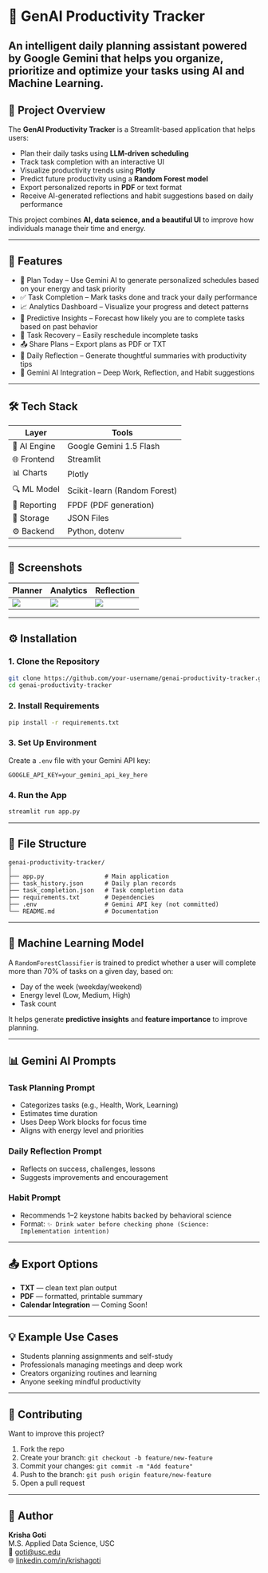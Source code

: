 # 🧠 GenAI Productivity Tracker

An intelligent daily planning assistant powered by Google Gemini that helps you organize, prioritize and optimize your tasks using AI and Machine Learning.
---

## 📌 Project Overview

The **GenAI Productivity Tracker** is a Streamlit-based application that helps users:

- Plan their daily tasks using **LLM-driven scheduling**
- Track task completion with an interactive UI
- Visualize productivity trends using **Plotly**
- Predict future productivity using a **Random Forest model**
- Export personalized reports in **PDF** or text format
- Receive AI-generated reflections and habit suggestions based on daily performance

This project combines **AI, data science, and a beautiful UI** to improve how individuals manage their time and energy.

---

## 🚀 Features

- 📅 Plan Today – Use Gemini AI to generate personalized schedules based on your energy and task priority
- ✅ Task Completion – Mark tasks done and track your daily performance
- 📈 Analytics Dashboard – Visualize your progress and detect patterns
- 🔮 Predictive Insights – Forecast how likely you are to complete tasks based on past behavior
- 🔁 Task Recovery – Easily reschedule incomplete tasks
- 📤 Share Plans – Export plans as PDF or TXT
- 📄 Daily Reflection – Generate thoughtful summaries with productivity tips
- 🧠 Gemini AI Integration – Deep Work, Reflection, and Habit suggestions

---

## 🛠 Tech Stack

| Layer        | Tools                          |
|--------------|-------------------------------|
| 💬 AI Engine | Google Gemini 1.5 Flash        |
| 🌐 Frontend  | Streamlit                      |
| 📊 Charts    | Plotly                         |
| 🔍 ML Model  | Scikit-learn (Random Forest)   |
| 🧾 Reporting | FPDF (PDF generation)          |
| 💾 Storage   | JSON Files                     |
| ⚙️ Backend   | Python, dotenv                 |

---

## 📸 Screenshots

| Planner | Analytics | Reflection |
|--------|-----------|------------|
| ![](screenshots/plan_today.png) | ![](screenshots/analytics.png) | ![](screenshots/reflection.png) |

---

## ⚙️ Installation

### 1. Clone the Repository

```bash
git clone https://github.com/your-username/genai-productivity-tracker.git
cd genai-productivity-tracker
```

### 2. Install Requirements

```bash
pip install -r requirements.txt
```

### 3. Set Up Environment

Create a `.env` file with your Gemini API key:

```env
GOOGLE_API_KEY=your_gemini_api_key_here
```

### 4. Run the App

```bash
streamlit run app.py
```

---

## 📁 File Structure

```
genai-productivity-tracker/
│
├── app.py                 # Main application
├── task_history.json      # Daily plan records
├── task_completion.json   # Task completion data
├── requirements.txt       # Dependencies
├── .env                   # Gemini API key (not committed)
└── README.md              # Documentation
```

---

## 🧠 Machine Learning Model

A `RandomForestClassifier` is trained to predict whether a user will complete more than 70% of tasks on a given day, based on:

- Day of the week (weekday/weekend)
- Energy level (Low, Medium, High)
- Task count

It helps generate **predictive insights** and **feature importance** to improve planning.

---

## 📊 Gemini AI Prompts

### Task Planning Prompt
- Categorizes tasks (e.g., Health, Work, Learning)
- Estimates time duration
- Uses Deep Work blocks for focus time
- Aligns with energy level and priorities

### Daily Reflection Prompt
- Reflects on success, challenges, lessons
- Suggests improvements and encouragement

### Habit Prompt
- Recommends 1–2 keystone habits backed by behavioral science
- Format: `✨ Drink water before checking phone (Science: Implementation intention)`

---

## 📤 Export Options

- **TXT** — clean text plan output
- **PDF** — formatted, printable summary
- **Calendar Integration** — Coming Soon!

---

## 💡 Example Use Cases

- Students planning assignments and self-study
- Professionals managing meetings and deep work
- Creators organizing routines and learning
- Anyone seeking mindful productivity

---

## 🤝 Contributing

Want to improve this project?

1. Fork the repo
2. Create your branch: `git checkout -b feature/new-feature`
3. Commit your changes: `git commit -m "Add feature"`
4. Push to the branch: `git push origin feature/new-feature`
5. Open a pull request

---

## 👤 Author

**Krisha Goti**  
M.S. Applied Data Science, USC  
📧 [goti@usc.edu](mailto:goti@usc.edu)  
🌐 [linkedin.com/in/krishagoti](https://linkedin.com/in/krishagoti)

